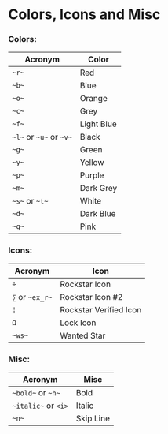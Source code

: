 # Colors, Icons and Misc

### Colors:
Acronym | Color
------- | ------
`~r~` | Red
`~b~` | Blue
`~o~` | Orange
`~c~` | Grey
`~f~` | Light Blue
`~l~` or `~u~` or `~v~` | Black
`~g~` | Green
`~y~` | Yellow
`~p~` | Purple
`~m~` | Dark Grey
`~s~` or `~t~` | White
`~d~` | Dark Blue
`~q~` | Pink

### Icons:
Acronym | Icon
------- | --------
`÷` | Rockstar Icon
`∑` or `~ex_r~` | Rockstar Icon #2
`¦` | Rockstar Verified Icon
`Ω` | Lock Icon
`~ws~` | Wanted Star

### Misc:
Acronym | Misc
------- | --------
`~bold~` or `~h~` | Bold
`~italic~` or `<i>` | Italic
`~n~` | Skip Line